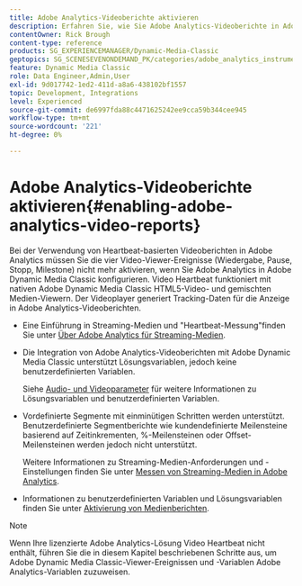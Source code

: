 ```yaml
---
title: Adobe Analytics-Videoberichte aktivieren
description: Erfahren Sie, wie Sie Adobe Analytics-Videoberichte in Adobe Dynamic Media Classic aktivieren.
contentOwner: Rick Brough
content-type: reference
products: SG_EXPERIENCEMANAGER/Dynamic-Media-Classic
geptopics: SG_SCENESEVENONDEMAND_PK/categories/adobe_analytics_instrumentation_kit
feature: Dynamic Media Classic
role: Data Engineer,Admin,User
exl-id: 9d017742-1ed2-411d-a8a6-438102bf1557
topic: Development, Integrations
level: Experienced
source-git-commit: de6997fda88c4471625242ee9cca59b344cee945
workflow-type: tm+mt
source-wordcount: '221'
ht-degree: 0%

---
```


# Adobe Analytics-Videoberichte aktivieren{#enabling-adobe-analytics-video-reports}

Bei der Verwendung von Heartbeat-basierten Videoberichten in Adobe Analytics müssen Sie die vier Video-Viewer-Ereignisse (Wiedergabe, Pause, Stopp, Milestone) nicht mehr aktivieren, wenn Sie Adobe Analytics in Adobe Dynamic Media Classic konfigurieren. Video Heartbeat funktioniert mit nativen Adobe Dynamic Media Classic HTML5-Video- und gemischten Medien-Viewern. Der Videoplayer generiert Tracking-Daten für die Anzeige in Adobe Analytics-Videoberichten.

* Eine Einführung in Streaming-Medien und &quot;Heartbeat-Messung&quot;finden Sie unter [Über Adobe Analytics für Streaming-Medien](https://experienceleague.adobe.com/en/docs/media-analytics/using/media-overview).

* Die Integration von Adobe Analytics-Videoberichten mit Adobe Dynamic Media Classic unterstützt Lösungsvariablen, jedoch keine benutzerdefinierten Variablen.

  Siehe [Audio- und Videoparameter](https://experienceleague.adobe.com/en/docs/media-analytics/using/implementation/variables/audio-video-parameters) für weitere Informationen zu Lösungsvariablen und benutzerdefinierten Variablen.

* Vordefinierte Segmente mit einminütigen Schritten werden unterstützt. Benutzerdefinierte Segmentberichte wie kundendefinierte Meilensteine basierend auf Zeitinkrementen, %-Meilensteinen oder Offset-Meilensteinen werden jedoch nicht unterstützt.

  Weitere Informationen zu Streaming-Medien-Anforderungen und -Einstellungen finden Sie unter [Messen von Streaming-Medien in Adobe Analytics](https://experienceleague.adobe.com/en/docs/media-analytics/using/media-overview).

* Informationen zu benutzerdefinierten Variablen und Lösungsvariablen finden Sie unter [Aktivierung von Medienberichten](https://experienceleague.adobe.com/en/docs/media-analytics/using/media-reports/media-reports-enable#media-reports).

>[!NOTE]
>
>Wenn Ihre lizenzierte Adobe Analytics-Lösung Video Heartbeat nicht enthält, führen Sie die in diesem Kapitel beschriebenen Schritte aus, um Adobe Dynamic Media Classic-Viewer-Ereignissen und -Variablen Adobe Analytics-Variablen zuzuweisen.
